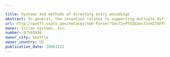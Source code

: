 ```yaml
---

title: Systems and methods of directory entry encodings
abstract: In general, the invention relates to supporting multiple different character encodings in the same file system. In one embodiment, a method is provided for filename lookup that supports multiple character encodings. The method comprises storing filename data in a first character encoding into an indexed data structure. The method further comprises receiving filename data in a second encoding. The method also comprises looking up filename data in the indexed data structure using the second encoding.
url: http://patft.uspto.gov/netacgi/nph-Parser?Sect1=PTO2&Sect2=HITOFF&p=1&u=%2Fnetahtml%2FPTO%2Fsearch-adv.htm&r=1&f=G&l=50&d=PALL&S1=07593938&OS=07593938&RS=07593938
owner: Isilon Systems, Inc.
number: 07593938
owner_city: Seattle
owner_country: US
publication_date: 20061222
---
```


